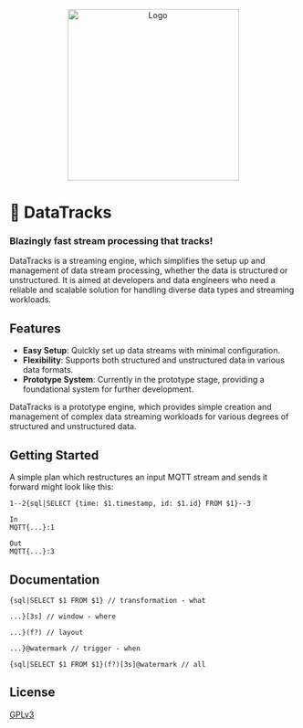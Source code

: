 <p align="center">
<img alt="Logo" height="300" src="/assets/logo/logo-transparent.png?raw=true" title="DataTrack" width="300"/>
</p>

# 🚂 DataTracks

### Blazingly fast stream processing that tracks!

DataTracks is a streaming engine, which simplifies the setup up and management of data stream processing, whether the data is structured or unstructured. It is aimed at developers and data engineers who need a reliable and scalable solution for handling diverse data types and streaming workloads.

## Features

- **Easy Setup**: Quickly set up data streams with minimal configuration.
- **Flexibility**: Supports both structured and unstructured data in various data formats.
- **Prototype System**: Currently in the prototype stage, providing a foundational system for further development.

DataTracks is a prototype engine, which provides simple creation and management of complex data streaming workloads for
various degrees of structured and unstructured data.

## Getting Started

A simple plan which restructures an input MQTT stream and sends it forward might look like this:
```
1--2{sql|SELECT {time: $1.timestamp, id: $1.id} FROM $1}--3

In
MQTT{...}:1

Out
MQTT{...}:3
```

## Documentation
```
{sql|SELECT $1 FROM $1} // transformation - what
```

```
...}[3s] // window - where
```

```
...}(f?) // layout
```

```
...}@watermark // trigger - when
```


```
{sql|SELECT $1 FROM $1}(f?)[3s]@watermark // all
```

## License

[GPLv3](https://www.gnu.org/licenses/)


